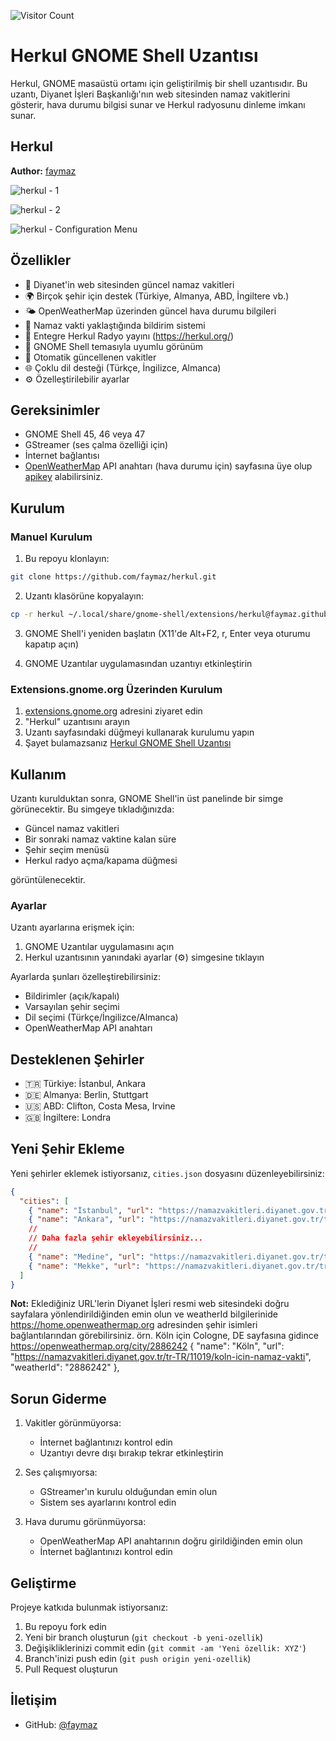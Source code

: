 ![Visitor Count](https://visitor-badge.laobi.icu/badge?page_id=faymaz.herkul)

# Herkul GNOME Shell Uzantısı

Herkul, GNOME masaüstü ortamı için geliştirilmiş bir shell uzantısıdır. Bu uzantı, Diyanet İşleri Başkanlığı'nın web sitesinden namaz vakitlerini gösterir, hava durumu bilgisi sunar ve Herkul radyosunu dinleme imkanı sunar.


## Herkul

**Author:** [faymaz](https://github.com/faymaz)


![herkul - 1](img/herkul_1.png)

![herkul - 2](img/herkul_2.png)

![herkul - Configuration Menu](img/config_menu.png)


## Özellikler

- 🕌 Diyanet'in web sitesinden güncel namaz vakitleri
- 🌍 Birçok şehir için destek (Türkiye, Almanya, ABD, İngiltere vb.)
- 🌤️ OpenWeatherMap üzerinden güncel hava durumu bilgileri
- 🔔 Namaz vakti yaklaştığında bildirim sistemi
- 🎵 Entegre Herkul Radyo yayını (https://herkul.org/)
- 🎨 GNOME Shell temasıyla uyumlu görünüm
- 🔄 Otomatik güncellenen vakitler
- 🌐 Çoklu dil desteği (Türkçe, İngilizce, Almanca)
- ⚙️ Özelleştirilebilir ayarlar

## Gereksinimler

- GNOME Shell 45, 46 veya 47
- GStreamer (ses çalma özelliği için)
- İnternet bağlantısı
- [OpenWeatherMap](https://home.openweathermap.org) API anahtarı (hava durumu için) sayfasına üye olup [apikey](https://home.openweathermap.org/api_keys) alabilirsiniz.

## Kurulum

### Manuel Kurulum

1. Bu repoyu klonlayın:
```bash
git clone https://github.com/faymaz/herkul.git
```

2. Uzantı klasörüne kopyalayın:
```bash
cp -r herkul ~/.local/share/gnome-shell/extensions/herkul@faymaz.github.com
```

3. GNOME Shell'i yeniden başlatın (X11'de Alt+F2, r, Enter veya oturumu kapatıp açın)

4. GNOME Uzantılar uygulamasından uzantıyı etkinleştirin

### Extensions.gnome.org Üzerinden Kurulum

1. [extensions.gnome.org](https://extensions.gnome.org) adresini ziyaret edin
2. "Herkul" uzantısını arayın
3. Uzantı sayfasındaki düğmeyi kullanarak kurulumu yapın
4. Şayet bulamazsanız [Herkul GNOME Shell Uzantısı](https://extensions.gnome.org/extension/7810/herkul/)

## Kullanım

Uzantı kurulduktan sonra, GNOME Shell'in üst panelinde bir simge görünecektir. Bu simgeye tıkladığınızda:

- Güncel namaz vakitleri
- Bir sonraki namaz vaktine kalan süre
- Şehir seçim menüsü
- Herkul radyo açma/kapama düğmesi

görüntülenecektir.

### Ayarlar

Uzantı ayarlarına erişmek için:

1. GNOME Uzantılar uygulamasını açın
2. Herkul uzantısının yanındaki ayarlar (⚙️) simgesine tıklayın

Ayarlarda şunları özelleştirebilirsiniz:
- Bildirimler (açık/kapalı)
- Varsayılan şehir seçimi
- Dil seçimi (Türkçe/İngilizce/Almanca)
- OpenWeatherMap API anahtarı

## Desteklenen Şehirler

- 🇹🇷 Türkiye: İstanbul, Ankara
- 🇩🇪 Almanya: Berlin, Stuttgart
- 🇺🇸 ABD: Clifton, Costa Mesa, Irvine
- 🇬🇧 İngiltere: Londra

## Yeni Şehir Ekleme

Yeni şehirler eklemek istiyorsanız, `cities.json` dosyasını düzenleyebilirsiniz:

```json
{
  "cities": [
    { "name": "İstanbul", "url": "https://namazvakitleri.diyanet.gov.tr/tr-TR/9541/prayer-time-for-istanbul", "weatherId": "745044" },
    { "name": "Ankara", "url": "https://namazvakitleri.diyanet.gov.tr/tr-TR/9206/prayer-time-for-ankara", "weatherId": "323786" },
    //
    // Daha fazla şehir ekleyebilirsiniz...
    //
    { "name": "Medine", "url": "https://namazvakitleri.diyanet.gov.tr/tr-TR/16308/medine-icin-namaz-vakti", "weatherId": "109223" },
    { "name": "Mekke", "url": "https://namazvakitleri.diyanet.gov.tr/tr-TR/16309/mekke-icin-namaz-vakti", "weatherId": "104515" }
  ]
}
```

**Not:** Eklediğiniz URL'lerin Diyanet İşleri resmi web sitesindeki doğru sayfalara yönlendirildiğinden emin olun ve weatherId bilgilerinide https://home.openweathermap.org adresinden şehir isimleri bağlantılarından görebilirsiniz. örn. Köln için Cologne, DE sayfasına gidince https://openweathermap.org/city/2886242
{ "name": "Köln", "url": "https://namazvakitleri.diyanet.gov.tr/tr-TR/11019/koln-icin-namaz-vakti", "weatherId": "2886242" },


## Sorun Giderme

1. Vakitler görünmüyorsa:
   - İnternet bağlantınızı kontrol edin
   - Uzantıyı devre dışı bırakıp tekrar etkinleştirin

2. Ses çalışmıyorsa:
   - GStreamer'ın kurulu olduğundan emin olun
   - Sistem ses ayarlarını kontrol edin

3. Hava durumu görünmüyorsa:
   - OpenWeatherMap API anahtarının doğru girildiğinden emin olun
   - İnternet bağlantınızı kontrol edin


## Geliştirme

Projeye katkıda bulunmak istiyorsanız:

1. Bu repoyu fork edin
2. Yeni bir branch oluşturun (`git checkout -b yeni-ozellik`)
3. Değişikliklerinizi commit edin (`git commit -am 'Yeni özellik: XYZ'`)
4. Branch'inizi push edin (`git push origin yeni-ozellik`)
5. Pull Request oluşturun

## İletişim

- GitHub: [@faymaz](https://github.com/faymaz)

